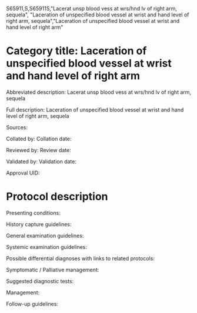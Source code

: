 S65911,S,S65911S,"Lacerat unsp blood vess at wrs/hnd lv of right arm, sequela", "Laceration of unspecified blood vessel at wrist and hand level of right arm, sequela","Laceration of unspecified blood vessel at wrist and hand level of right arm"
# Category title: Laceration of unspecified blood vessel at wrist and hand level of right arm

Abbreviated description: Lacerat unsp blood vess at wrs/hnd lv of right arm, sequela

Full description: Laceration of unspecified blood vessel at wrist and hand level of right arm, sequela

Sources:

Collated by:
Collation date:

Reviewed by:
Review date:

Validated by:
Validation date:

Approval UID:

# Protocol description

Presenting conditions:

History capture guidelines:

General examination guidelines:

Systemic examination guidelines:

Possible differential diagnoses with links to related protocols:

Symptomatic / Palliative management:

Suggested diagnostic tests:

Management:

Follow-up guidelines:
